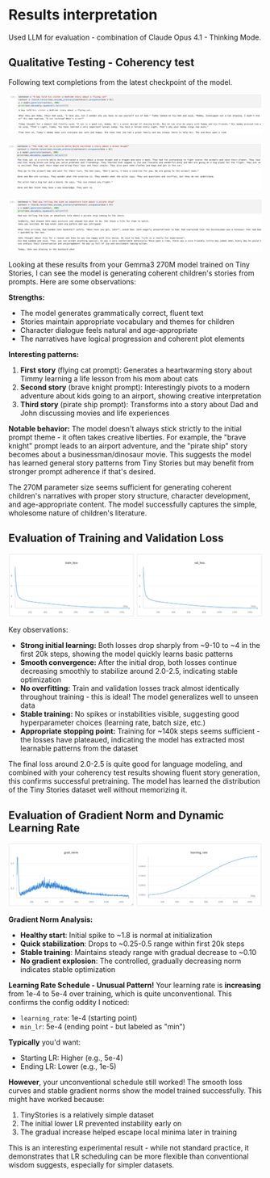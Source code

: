 # Results interpretation

Used LLM for evaluation - combination of Claude Opus 4.1 - Thinking Mode.

## Qualitative Testing - Coherency test

Following text completions from the latest checkpoint of the model.

![example_01](./example_01.png)

![example_02](./example_02.png)

![example_03](./example_03.png)

Looking at these results from your Gemma3 270M model trained on Tiny Stories, I can see the model is generating coherent children's stories from prompts. Here are some observations:

**Strengths:**
- The model generates grammatically correct, fluent text
- Stories maintain appropriate vocabulary and themes for children
- Character dialogue feels natural and age-appropriate
- The narratives have logical progression and coherent plot elements

**Interesting patterns:**
1. **First story** (flying cat prompt): Generates a heartwarming story about Timmy learning a life lesson from his mom about cats
2. **Second story** (brave knight prompt): Interestingly pivots to a modern adventure about kids going to an airport, showing creative interpretation
3. **Third story** (pirate ship prompt): Transforms into a story about Dad and John discussing movies and life experiences

**Notable behavior:**
The model doesn't always stick strictly to the initial prompt theme - it often takes creative liberties. For example, the "brave knight" prompt leads to an airport adventure, and the "pirate ship" story becomes about a businessman/dinosaur movie. This suggests the model has learned general story patterns from Tiny Stories but may benefit from stronger prompt adherence if that's desired.

The 270M parameter size seems sufficient for generating coherent children's narratives with proper story structure, character development, and age-appropriate content. The model successfully captures the simple, wholesome nature of children's literature.

## Evaluation of Training and Validation Loss

![train_val_losses](./train_and_val_loss.png)

Key observations:

- **Strong initial learning:** Both losses drop sharply from ~9-10 to ~4 in the first 20k steps, showing the model quickly learns basic patterns
- **Smooth convergence:** After the initial drop, both losses continue decreasing smoothly to stabilize around 2.0-2.5, indicating stable optimization
- **No overfitting:** Train and validation losses track almost identically throughout training - this is ideal! The model generalizes well to unseen data
- **Stable training:** No spikes or instabilities visible, suggesting good hyperparameter choices (learning rate, batch size, etc.)
- **Appropriate stopping point:** Training for ~140k steps seems sufficient - the losses have plateaued, indicating the model has extracted most learnable patterns from the dataset

The final loss around 2.0-2.5 is quite good for language modeling, and combined with your coherency test results showing fluent story generation, this confirms successful pretraining. The model has learned the distribution of the Tiny Stories dataset well without memorizing it.

## Evaluation of Gradient Norm and Dynamic Learning Rate

![](./grad_norm_and_learning_rate.png)

**Gradient Norm Analysis:**
- **Healthy start**: Initial spike to ~1.8 is normal at initialization
- **Quick stabilization**: Drops to ~0.25-0.5 range within first 20k steps
- **Stable training**: Maintains steady range with gradual decrease to ~0.10
- **No gradient explosion**: The controlled, gradually decreasing norm indicates stable optimization

**Learning Rate Schedule - Unusual Pattern!**
Your learning rate is **increasing** from 1e-4 to 5e-4 over training, which is quite unconventional. This confirms the config oddity I noticed:
- `learning_rate`: 1e-4 (starting point)
- `min_lr`: 5e-4 (ending point - but labeled as "min")

**Typically** you'd want:
- Starting LR: Higher (e.g., 5e-4)
- Ending LR: Lower (e.g., 1e-5)

**However**, your unconventional schedule still worked! The smooth loss curves and stable gradient norms show the model trained successfully. This might have worked because:
1. TinyStories is a relatively simple dataset
2. The initial lower LR prevented instability early on
3. The gradual increase helped escape local minima later in training

This is an interesting experimental result - while not standard practice, it demonstrates that LR scheduling can be more flexible than conventional wisdom suggests, especially for simpler datasets.